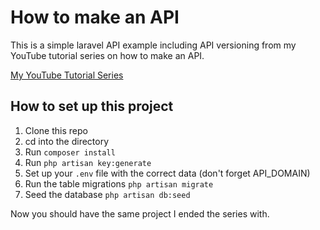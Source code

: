 # How to make an API

This is a simple laravel API example including API versioning from my YouTube tutorial series on how to make an API.

[My YouTube Tutorial Series](https://www.youtube.com/watch?v=xYsUKrKe_OI&list=PL41lfR-6DnOppiHXkPKZ2tT1WBIjIufVs)

## How to set up this project

1. Clone this repo
2. cd into the directory
3. Run `composer install`
4. Run `php artisan key:generate`
5. Set up your `.env` file with the correct data (don't forget API_DOMAIN)
6. Run the table migrations `php artisan migrate`
7. Seed the database `php artisan db:seed`

Now you should have the same project I ended the series with.
